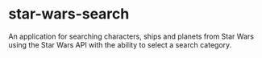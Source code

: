 # star-wars-search

An application for searching characters, ships and planets from Star Wars using the Star Wars API with the ability to select a search category.
